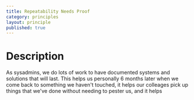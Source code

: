 ```yaml
---
title: Repeatability Needs Proof
category: principles
layout: principle
published: true
---
```


# Description

As sysadmins, we do lots of work to have documented systems and solutions
that will last. This helps us personally 6 months later when we come
back to something we haven't touched, it helps our colleages pick up
things that we've done without needing to pester us, and it helps

